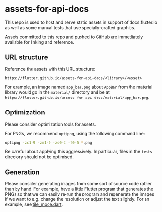 # assets-for-api-docs

This repo is used to host and serve static assets in support of
docs.flutter.io as well as some manual tests that use
specially-crafted graphics.

Assets committed to this repo and pushed to GitHub are immediately
available for linking and reference.

## URL structure

Reference the assets with this URL structure:

`https://flutter.github.io/assets-for-api-docs/<library>/<asset>`

For example, an image named `app_bar.png` about `AppBar` from the
material library would go in the `material/` directory and be at
`https://flutter.github.io/assets-for-api-docs/material/app_bar.png`.

## Optimization

Please consider optimization tools for assets.

For PNGs, we recommend `optipng`, using the following command line:

```bash
optipng -zc1-9 -zm1-9 -zs0-3 -f0-5 *.png
```

Be careful about applying this aggressively. In particular, files in
the `tests` directory should not be optimised.

## Generation

Please consider generating images from some sort of source code rather
than by hand. For example, have a little Flutter program that
generates the PNGs so that we can easily re-run the program and
regenerate the images if we want to e.g. change the resolution or
adjust the text slightly. For an example,
see [tile_mode.dart](dart-ui/tile_mode.dart).

